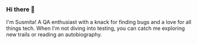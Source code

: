 ### Hi there 👋

<!--
**SusmitaPradhan01/SusmitaPradhan01** is a ✨ _special_ ✨ repository because its `README.md` (this file) appears on your GitHub profile.

Here are some ideas to get you started:

- 🔭 I’m currently working on ...
- 🌱 I’m currently learning ...
- 👯 I’m looking to collaborate on ...
- 🤔 I’m looking for help with ...
- 💬 Ask me about ...
- 📫 How to reach me: ...
- 😄 Pronouns: ...
- ⚡ Fun fact: ...
-->

I'm Susmita! A QA enthusiast with a knack for finding bugs and a love for all things tech. When I'm not diving into testing, you can catch me exploring new trails or reading an autobiography.

